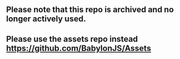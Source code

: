 ## Please note that this repo is archived and no longer actively used.
## Please use the assets repo instead https://github.com/BabylonJS/Assets

